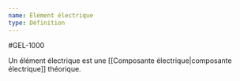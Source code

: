 ```yaml
---
name: Élément électrique
type: Définition
---
```

#GEL-1000 

Un élément électrique est une [[Composante électrique|composante électrique]] théorique.
